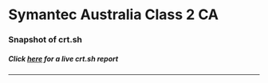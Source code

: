 # Symantec Australia Class 2 CA
### Snapshot of crt.sh
##### Click [here](https://crt.sh/?q=F8EF81F04BF6453A6787F541DB21A09D088691A97922E4ED28987030630344BE) for a live crt.sh report

---
